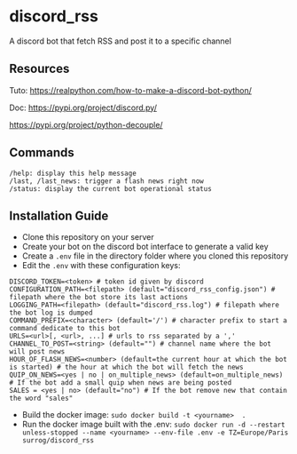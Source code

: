 # discord_rss
A discord bot that fetch RSS and post it to a specific channel

## Resources

Tuto: https://realpython.com/how-to-make-a-discord-bot-python/

Doc: 
https://pypi.org/project/discord.py/

https://pypi.org/project/python-decouple/

## Commands

```
/help: display this help message
/last, /last_news: trigger a flash news right now
/status: display the current bot operational status
```

## Installation Guide
+ Clone this repository on your server
+ Create your bot on the discord bot interface to generate a valid key
+ Create a `.env` file in the directory folder where you cloned this repository
+ Edit the `.env` with these configuration keys:
```
DISCORD_TOKEN=<token> # token id given by discord
CONFIGURATION_PATH=<filepath> (default="discord_rss_config.json") # filepath where the bot store its last actions
LOGGING_PATH=<filepath> (default="discord_rss.log") # filepath where the bot log is dumped
COMMAND_PREFIX=<character> (default='/') # character prefix to start a command dedicate to this bot
URLS=<url>[, <url>, ...] # urls to rss separated by a ','
CHANNEL_TO_POST=<string> (default="") # channel name where the bot will post news
HOUR_OF_FLASH_NEWS=<number> (default=the current hour at which the bot is started) # the hour at which the bot will fetch the news
QUIP_ON_NEWS=<yes | no | on_multiple_news> (default=on_multiple_news)  # If the bot add a small quip when news are being posted
SALES = <yes | no> (default="no") # If the bot remove new that contain the word "sales"
```
+ Build the docker image: `sudo docker build -t <yourname>  .`
+ Run the docker image built with the .env: `sudo docker run -d --restart unless-stopped --name <yourname> --env-file .env -e TZ=Europe/Paris surrog/discord_rss`
